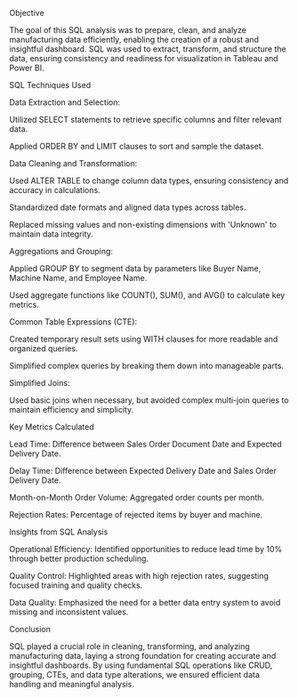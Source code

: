Objective

The goal of this SQL analysis was to prepare, clean, and analyze manufacturing data efficiently, enabling the creation of a robust and insightful dashboard. SQL was used to extract, transform, and structure the data, ensuring consistency and readiness for visualization in Tableau and Power BI.

SQL Techniques Used

Data Extraction and Selection:

Utilized SELECT statements to retrieve specific columns and filter relevant data.

Applied ORDER BY and LIMIT clauses to sort and sample the dataset.

Data Cleaning and Transformation:

Used ALTER TABLE to change column data types, ensuring consistency and accuracy in calculations.

Standardized date formats and aligned data types across tables.

Replaced missing values and non-existing dimensions with 'Unknown' to maintain data integrity.

Aggregations and Grouping:

Applied GROUP BY to segment data by parameters like Buyer Name, Machine Name, and Employee Name.

Used aggregate functions like COUNT(), SUM(), and AVG() to calculate key metrics.

Common Table Expressions (CTE):

Created temporary result sets using WITH clauses for more readable and organized queries.

Simplified complex queries by breaking them down into manageable parts.

Simplified Joins:

Used basic joins when necessary, but avoided complex multi-join queries to maintain efficiency and simplicity.

Key Metrics Calculated

Lead Time: Difference between Sales Order Document Date and Expected Delivery Date.

Delay Time: Difference between Expected Delivery Date and Sales Order Delivery Date.

Month-on-Month Order Volume: Aggregated order counts per month.

Rejection Rates: Percentage of rejected items by buyer and machine.

Insights from SQL Analysis

Operational Efficiency: Identified opportunities to reduce lead time by 10% through better production scheduling.

Quality Control: Highlighted areas with high rejection rates, suggesting focused training and quality checks.

Data Quality: Emphasized the need for a better data entry system to avoid missing and inconsistent values.

Conclusion

SQL played a crucial role in cleaning, transforming, and analyzing manufacturing data, laying a strong foundation for creating accurate and insightful dashboards. By using fundamental SQL operations like CRUD, grouping, CTEs, and data type alterations, we ensured efficient data handling and meaningful analysis.
